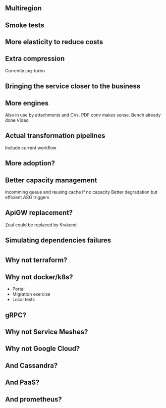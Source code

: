 #

## Multiregion

## Smoke tests

## More elasticity to reduce costs

## Extra compression
Currently jpg-turbo

## Bringing the service closer to the business

## More engines
Also in use by attachments and CVs. PDF conv makes sense. Bench already done
Video


## Actual transformation pipelines

Include current workflow

## More adoption?

## Better capacity management

Incomming queue and reusing cache if no capacity
Better degradation but efficient ASG triggers

## ApiGW replacement?

Zuul could be replaced by Krakend

## Simulating dependencies failures

#

## Why not terraform?

## Why not docker/k8s?

* Portal
* Migration exercise
* Local tests

## gRPC?

## Why not Service Meshes?

## Why not Google Cloud?

## And Cassandra?

## And PaaS?

## And prometheus?
